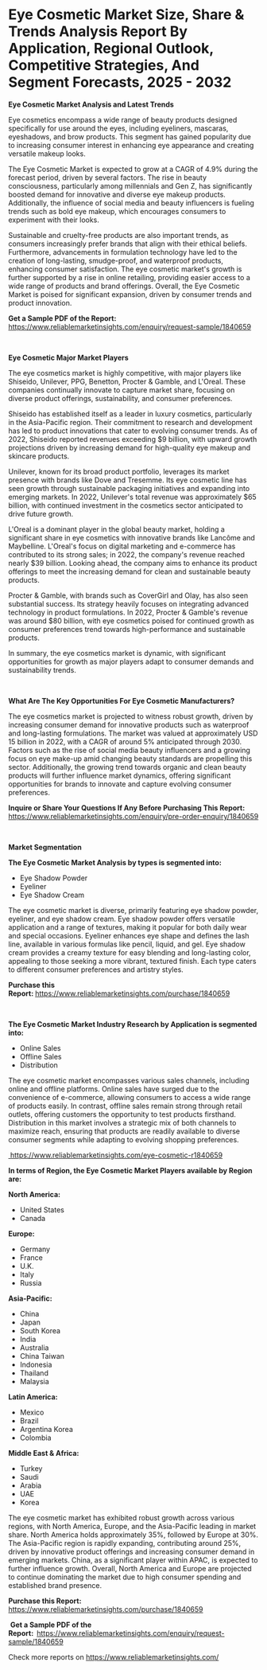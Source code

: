 <p><h1>Eye Cosmetic Market Size, Share & Trends Analysis Report By Application, Regional Outlook, Competitive Strategies, And Segment Forecasts, 2025 - 2032</h1></p><p><strong>Eye Cosmetic Market Analysis and Latest Trends</strong></p>
<p><p>Eye cosmetics encompass a wide range of beauty products designed specifically for use around the eyes, including eyeliners, mascaras, eyeshadows, and brow products. This segment has gained popularity due to increasing consumer interest in enhancing eye appearance and creating versatile makeup looks.</p><p>The Eye Cosmetic Market is expected to grow at a CAGR of 4.9% during the forecast period, driven by several factors. The rise in beauty consciousness, particularly among millennials and Gen Z, has significantly boosted demand for innovative and diverse eye makeup products. Additionally, the influence of social media and beauty influencers is fueling trends such as bold eye makeup, which encourages consumers to experiment with their looks.</p><p>Sustainable and cruelty-free products are also important trends, as consumers increasingly prefer brands that align with their ethical beliefs. Furthermore, advancements in formulation technology have led to the creation of long-lasting, smudge-proof, and waterproof products, enhancing consumer satisfaction. The eye cosmetic market's growth is further supported by a rise in online retailing, providing easier access to a wide range of products and brand offerings. Overall, the Eye Cosmetic Market is poised for significant expansion, driven by consumer trends and product innovation.</p></p>
<p><strong>Get a Sample PDF of the Report:&nbsp;</strong> <a href="https://www.reliablemarketinsights.com/enquiry/request-sample/1840659?utm_campaign=3286&utm_medium=2&utm_source=Github&utm_content=ia&utm_term=04042025&utm_id=eye-cosmetic">https://www.reliablemarketinsights.com/enquiry/request-sample/1840659</a></p>
<p>&nbsp;</p>
<p><strong>Eye Cosmetic Major Market Players</strong></p>
<p><p>The eye cosmetics market is highly competitive, with major players like Shiseido, Unilever, PPG, Benetton, Procter & Gamble, and L'Oreal. These companies continually innovate to capture market share, focusing on diverse product offerings, sustainability, and consumer preferences.</p><p>Shiseido has established itself as a leader in luxury cosmetics, particularly in the Asia-Pacific region. Their commitment to research and development has led to product innovations that cater to evolving consumer trends. As of 2022, Shiseido reported revenues exceeding $9 billion, with upward growth projections driven by increasing demand for high-quality eye makeup and skincare products.</p><p>Unilever, known for its broad product portfolio, leverages its market presence with brands like Dove and Tresemme. Its eye cosmetic line has seen growth through sustainable packaging initiatives and expanding into emerging markets. In 2022, Unilever's total revenue was approximately $65 billion, with continued investment in the cosmetics sector anticipated to drive future growth.</p><p>L'Oreal is a dominant player in the global beauty market, holding a significant share in eye cosmetics with innovative brands like Lancôme and Maybelline. L'Oreal's focus on digital marketing and e-commerce has contributed to its strong sales; in 2022, the company's revenue reached nearly $39 billion. Looking ahead, the company aims to enhance its product offerings to meet the increasing demand for clean and sustainable beauty products.</p><p>Procter & Gamble, with brands such as CoverGirl and Olay, has also seen substantial success. Its strategy heavily focuses on integrating advanced technology in product formulations. In 2022, Procter & Gamble's revenue was around $80 billion, with eye cosmetics poised for continued growth as consumer preferences trend towards high-performance and sustainable products.</p><p>In summary, the eye cosmetics market is dynamic, with significant opportunities for growth as major players adapt to consumer demands and sustainability trends.</p></p>
<p>&nbsp;</p>
<p><strong>What Are The Key Opportunities For Eye Cosmetic Manufacturers?</strong></p>
<p><p>The eye cosmetics market is projected to witness robust growth, driven by increasing consumer demand for innovative products such as waterproof and long-lasting formulations. The market was valued at approximately USD 15 billion in 2022, with a CAGR of around 5% anticipated through 2030. Factors such as the rise of social media beauty influencers and a growing focus on eye make-up amid changing beauty standards are propelling this sector. Additionally, the growing trend towards organic and clean beauty products will further influence market dynamics, offering significant opportunities for brands to innovate and capture evolving consumer preferences.</p></p>
<p><strong>Inquire or Share Your Questions If Any Before Purchasing This Report:</strong> <a href="https://www.reliablemarketinsights.com/enquiry/pre-order-enquiry/1840659?utm_campaign=3286&utm_medium=2&utm_source=Github&utm_content=ia&utm_term=04042025&utm_id=eye-cosmetic">https://www.reliablemarketinsights.com/enquiry/pre-order-enquiry/1840659</a></p>
<p>&nbsp;</p>
<p><strong>Market Segmentation</strong></p>
<p><strong>The Eye Cosmetic Market Analysis by types is segmented into:</strong></p>
<p><ul><li>Eye Shadow Powder</li><li>Eyeliner</li><li>Eye Shadow Cream</li></ul></p>
<p><p>The eye cosmetic market is diverse, primarily featuring eye shadow powder, eyeliner, and eye shadow cream. Eye shadow powder offers versatile application and a range of textures, making it popular for both daily wear and special occasions. Eyeliner enhances eye shape and defines the lash line, available in various formulas like pencil, liquid, and gel. Eye shadow cream provides a creamy texture for easy blending and long-lasting color, appealing to those seeking a more vibrant, textured finish. Each type caters to different consumer preferences and artistry styles.</p></p>
<p><strong>Purchase this Report:&nbsp;</strong><a href="https://www.reliablemarketinsights.com/purchase/1840659?utm_campaign=3286&utm_medium=2&utm_source=Github&utm_content=ia&utm_term=04042025&utm_id=eye-cosmetic">https://www.reliablemarketinsights.com/purchase/1840659</a></p>
<p>&nbsp;</p>
<p><strong>The Eye Cosmetic Market Industry Research by Application is segmented into:</strong></p>
<p><ul><li>Online Sales</li><li>Offline Sales</li><li>Distribution</li></ul></p>
<p><p>The eye cosmetic market encompasses various sales channels, including online and offline platforms. Online sales have surged due to the convenience of e-commerce, allowing consumers to access a wide range of products easily. In contrast, offline sales remain strong through retail outlets, offering customers the opportunity to test products firsthand. Distribution in this market involves a strategic mix of both channels to maximize reach, ensuring that products are readily available to diverse consumer segments while adapting to evolving shopping preferences.</p></p>
<p><a href="https://www.reliablemarketinsights.com/eye-cosmetic-r1840659?utm_campaign=3286&utm_medium=2&utm_source=Github&utm_content=ia&utm_term=04042025&utm_id=eye-cosmetic">&nbsp;https://www.reliablemarketinsights.com/eye-cosmetic-r1840659</a></p>
<p><strong>In terms of Region, the Eye Cosmetic Market Players available by Region are:</strong></p>
<p>
    <p> <strong> North America: </strong>
        <ul>
            <li>United States</li>
            <li>Canada</li>
        </ul>
        </p> 
    <p> <strong> Europe: </strong>
        <ul>
            <li>Germany</li>
            <li>France</li>
            <li>U.K.</li>
            <li>Italy</li>
            <li>Russia</li>
        </ul>
        </p> 
    <p> <strong> Asia-Pacific: </strong>
        <ul>
            <li>China</li>
            <li>Japan</li>
            <li>South Korea</li>
            <li>India</li>
            <li>Australia</li>
            <li>China Taiwan</li>
            <li>Indonesia</li>
            <li>Thailand</li>
            <li>Malaysia</li>
        </ul>
        </p> 
    <p> <strong> Latin America: </strong>
        <ul>
            <li>Mexico</li>
            <li>Brazil</li>
            <li>Argentina Korea</li>
            <li>Colombia</li>
        </ul>
        </p> 
    <p> <strong> Middle East & Africa: </strong>
        <ul>
            <li>Turkey</li>
            <li>Saudi</li>
            <li>Arabia</li>
            <li>UAE</li>
            <li>Korea</li>
        </ul>
    </p>
    </p>
<p><p>The eye cosmetic market has exhibited robust growth across various regions, with North America, Europe, and the Asia-Pacific leading in market share. North America holds approximately 35%, followed by Europe at 30%. The Asia-Pacific region is rapidly expanding, contributing around 25%, driven by innovative product offerings and increasing consumer demand in emerging markets. China, as a significant player within APAC, is expected to further influence growth. Overall, North America and Europe are projected to continue dominating the market due to high consumer spending and established brand presence.</p></p>
<p><strong>Purchase this Report: </strong><a href="https://www.reliablemarketinsights.com/purchase/1840659?utm_campaign=3286&utm_medium=2&utm_source=Github&utm_content=ia&utm_term=04042025&utm_id=eye-cosmetic">https://www.reliablemarketinsights.com/purchase/1840659</a></p>
<p>&nbsp;<strong>Get a Sample PDF of the Report:&nbsp;&nbsp;</strong><a href="https://www.reliablemarketinsights.com/enquiry/request-sample/1840659?utm_campaign=3286&utm_medium=2&utm_source=Github&utm_content=ia&utm_term=04042025&utm_id=eye-cosmetic">https://www.reliablemarketinsights.com/enquiry/request-sample/1840659</a></p>
<p><strong></strong></p>
<p>Check more reports on <a href="https://www.reliablemarketinsights.com/?utm_campaign=3286&utm_medium=2&utm_source=Github&utm_content=ia&utm_term=04042025&utm_id=eye-cosmetic">https://www.reliablemarketinsights.com/</a></p>